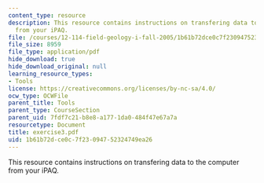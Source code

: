 ```yaml
---
content_type: resource
description: This resource contains instructions on transfering data to the computer
  from your iPAQ.
file: /courses/12-114-field-geology-i-fall-2005/1b61b72dce0c7f23094752324749ea26_exercise3.pdf
file_size: 8959
file_type: application/pdf
hide_download: true
hide_download_original: null
learning_resource_types:
- Tools
license: https://creativecommons.org/licenses/by-nc-sa/4.0/
ocw_type: OCWFile
parent_title: Tools
parent_type: CourseSection
parent_uid: 7fdf7c21-b8e8-a177-1da0-484f47e67a7a
resourcetype: Document
title: exercise3.pdf
uid: 1b61b72d-ce0c-7f23-0947-52324749ea26
---
```

This resource contains instructions on transfering data to the computer from your iPAQ.